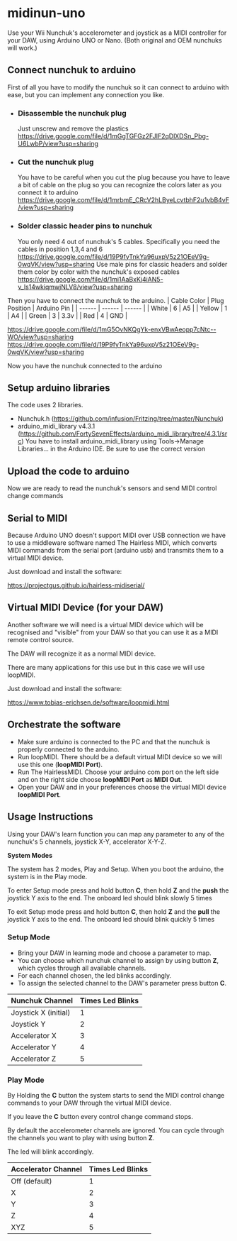 # midinun-uno
Use your Wii Nunchuk's accelerometer and joystick as a MIDI controller for your DAW, using Arduino UNO or Nano.
(Both original and OEM nunchuks will work.)

## Connect nunchuk to arduino

First of all you have to modify the nunchuk so it can connect to arduino with ease, but you can implement any connection you like.

 - ### Disassemble the nunchuk plug
    Just unscrew and remove the plastics
    https://drive.google.com/file/d/1mGgTGFGz2FJIF2qDlXDSn_Pbg-U6LwbP/view?usp=sharing
- ### Cut the nunchuk plug
    You have to be careful when you cut the plug because you have to leave a bit of cable on the plug so you can recognize the colors later as you connect it to arduino
    https://drive.google.com/file/d/1mrbmE_CRcV2hLByeLcvtbhF2u1vbB4vF/view?usp=sharing
- ### Solder classic header pins to nunchuk
    You only need 4 out of nunchuk's 5 cables. Specifically you need the cables in position 1,3,4 and 6
    https://drive.google.com/file/d/19P9fyTnkYa96uxpV5z21OEeV9g-0wqVK/view?usp=sharing
    Use male pins for classic headers and solder them color by color with the nunchuk's exposed cables
    https://drive.google.com/file/d/1mi1AaBxKj4iAN5-v_ls14wkiqmwjNLV8/view?usp=sharing

Then you have to connect the nunchuk to the arduino.
| Cable Color | Plug Position | Arduino Pin |
| ------ | ------ | ------ |
| White | 6 | A5 |
| Yellow | 1 |  A4 |
| Green | 3 | 3.3v |
| Red | 4 | GND |

https://drive.google.com/file/d/1mG5OvNKQgYk-enxVBwAeopp7cNtc--WO/view?usp=sharing
https://drive.google.com/file/d/19P9fyTnkYa96uxpV5z21OEeV9g-0wqVK/view?usp=sharing

Now you have the nunchuk connected to the arduino

## Setup arduino libraries
The code uses 2 libraries.
 - Nunchuk.h (https://github.com/infusion/Fritzing/tree/master/Nunchuk)
 - arduino_midi_library v4.3.1 (https://github.com/FortySevenEffects/arduino_midi_library/tree/4.3.1/src)
    You have to install arduino_midi_library using Tools->Manage Libraries... in the Arduino IDE. Be sure to use the correct version

## Upload the code to arduino

Now we are ready to read the nunchuk's sensors and send MIDI control change commands


## Serial to MIDI
Because Arduino UNO doesn't support MIDI over USB connection we have to use a middleware software named The Hairless MIDI, which converts MIDI commands from the serial port (arduino usb) and transmits them to a virtual MIDI device.

Just download and install the software:

https://projectgus.github.io/hairless-midiserial/

## Virtual MIDI Device (for your DAW)
Another software we will need is a virtual MIDI device which will be recognised and "visible" from your DAW so that you can use it as a MIDI remote control source.

The DAW will recognize it as a normal MIDI device.

There are many applications for this use but in this case we will use loopMIDI.

Just download and install the software:

https://www.tobias-erichsen.de/software/loopmidi.html

## Orchestrate the software
-   Make sure arduino is connected to the PC and that the nunchuk is properly connected to the arduino.
-   Run loopMIDI. There should be a default virtual MIDI device so we will use this one (**loopMIDI Port**).
-   Run The HairlessMIDI. Choose your arduino com port on the left side and on the right side choose **loopMIDI Port** as **MIDI Out**.
-   Open your DAW and in your preferences choose the virtual MIDI device **loopMIDI Port**.


## Usage Instructions
Using your DAW's learn function you can map any parameter to any of the nunchuk's 5 channels, joystick X-Y, accelerator X-Y-Z.

**System Modes**

The system has 2 modes, Play and Setup. When you boot the arduino, the system is in the Play mode. 

To enter Setup mode press and hold button **C**, then hold **Z** and the **push** the joystick Y axis to the end. The onboard led should blink slowly 5 times

To exit Setup mode press and hold button **C**, then hold **Z** and the **pull** the joystick Y axis to the end. The onboard led should blink quickly 5 times

### Setup Mode

- Bring your DAW in learning mode and choose a parameter to map.
- You can choose which nunchuk channel to assign by using button **Z**, which cycles through all available channels.
- For each channel chosen, the led blinks accordingly.
- To assign the selected channel to the DAW's parameter press button **C**. 

| Nunchuk Channel | Times Led Blinks |
| ------ | ------ |
| Joystick X (initial) | 1|
| Joystick Y | 2|
| Accelerator X | 3|
| Accelerator Y | 4|
| Accelerator Z | 5|

### Play Mode

By Holding the **C** button the system starts to send the MIDI control change commands to your DAW through the virtual MIDI device.

If you leave the **C** button every control change command stops.

By default the accelerometer channels are ignored. You can cycle through the channels you want to play with using button **Z**.

The led will blink accordingly.

| Accelerator Channel | Times Led Blinks |
| ------ | ------ |
| Off (default) | 1|
|  X | 2|
|  Y | 3|
|  Z | 4|
| XYZ | 5|
